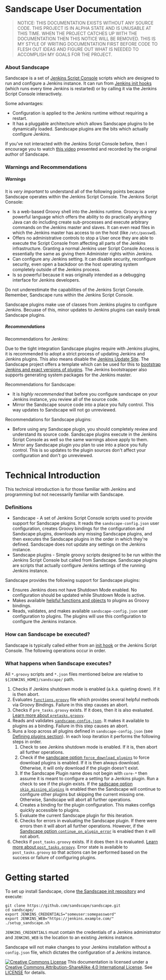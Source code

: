 # Sandscape User Documentation

> NOTICE: THIS DOCUMENTATION EXISTS WITHOUT ANY SOURCE CODE.  THIS PROJECT IS IN
> ALPHA STATE AND IS UNUSABLE AT THIS TIME.  WHEN THE PROJECT CATCHES UP WITH
> THE DOCUMENTATION THEN THIS NOTICE WILL BE REMOVED.  THIS IS MY STYLE OF
> WRITING DOCUMENTATION FIRST BEFORE CODE TO FLESH OUT IDEAS AND FIGURE OUT WHAT
> IS NEEDED TO ACCOMPLISH MY GOALS FOR THE PROJECT.

### About Sandscape

Sandscape is a set of [Jenkins Script Console][jenkins-sc] scripts which are
designed to run and configure a Jenkins instance.  It can run from [Jenkins init
hooks][jenkins-hook] (which runs every time Jenkins is restarted) or by calling
it via the Jenkins Script Console interactively.

Some advantages:

* Configuration is applied to the Jenkins runtime without requiring a restart.
* It has a pluggable architecture which allows Sandscape plugins to be
  dynamically loaded.  Sandscape plugins are the bits which actually configure
  Jenkins.

If you've not interacted with the Jenkins Script Console before, then I
encourage you to watch [this video][youtube-sc] presented and recorded by the
original author of Sandscape.

### Warnings and Recommendations

##### Warnings

It is _very_ *important* to understand all of the following points because
Sandscape operates within the Jenkins Script Console.  The Jenkins Script
Console:

* Is a web-based Groovy shell into the Jenkins runtime.  Groovy is a very
  powerful language which offers the ability to do practically anything Java can
  do including create sub-processes and execute arbitrary commands on the
  Jenkins master and slaves.  It can even read files in which the Jenkins master
  has access to on the host (like `/etc/passwd`).
* Offers no administrative controls to stop a User once they are able to execute
  the Script Console from affecting all parts of the Jenkins infrastructure.
  Granting a normal Jenkins user Script Console Access is essentially the same
  as giving them Administer rights within Jenkins.
* Can configure any Jenkins setting. It can disable security, reconfigure
  security, even open a backdoor on the host operating system completely outside
  of the Jenkins process.
* Is so powerful because it was originally intended as a debugging interface for
  Jenkins developers.

Do not underestimate the capabilities of the Jenkins Script Console.  Remember,
Sandscape runs within the Jenkins Script Console.

Sandscape plugins make use of classes from Jenkins plugins to configure Jenkins.
Becuase of this, minor updates to Jenkins plugins can easily break Sandscape
plugins.

##### Recommendations

Recommendations for Jenkins:

Due to the tight integration Sandscape plugins require with Jenkins plugins, it
is recommended to adopt a strict process of updating Jenkins and Jenkins
plugins.  This also means disable the [Jenkins Update
Site][jenkins-sc-disable-jus].  The Sandscape project offers a template which
can be used for this to [bootstrap Jenkins and exact versions of
plugins][ss-jenkins-bootstrap].  The Jenkins bootstrapper also supports
generating system packages for the Jenkins master.

Recommendations for Sandscape:

* It is _highly recommended_ that before you configure sandscape on your Jenkins
  instance, you review all of the source code.
* Mirror the Sandscape source code into a place you fully control.  This way
  updates to Sandscape will not go unreviewed.

Recommendations for Sandscape plugins:

* Before using any Sandscape plugin, you should completely review and understand
  its source code.  Sandscape plugins execute in the Jenkins Script Console as
  well so the same warnings above apply to them.
* Mirror any Sandscape plugin you plan to use into a place you fully control.
  This is so updates to the plugin sources don't affect your configuration and
  don't go unreviewed.

# Technical Introduction

This technical introduction is for those familiar with Jenkins and programming
but not necessarily familiar with Sandscape.

### Definitions

* Sandscape - A set of Jenkins Script Console scripts used to provide support
  for Sandscape plugins.  It reads the `sandscape-config.json` user
  configuration, creates Groovy bindings for the configuration and Sandscape
  plugins, downloads any missing Sandscape plugins, and then executes the
  Sandscape plugins in the order in which they're defined.  Sandscape does not
  update any settings on the Jenkins instance.
* Sandscape plugins - Simple groovy scripts designed to be run within the
  Jenkins Script Console but called from Sandscape.  Sandscape plugins are
  scripts that actually configure Jenkins settings of the running Jenkins
  instance.

Sandscape provides the following support for Sandscape plugins:

* Ensures Jenkins does not have Shutdown Mode enabled.  No configuration should
  be updated while Shutdown Mode is active.
* Makes available [helpful functions and objects](docs/bindings.md) to plugins
  as Groovy bindings.
* Reads, validates, and makes available `sandscape-config.json` user
  configuration to plugins.  The plugins will use this configuration to
  configure the Jenkins instance.

### How can Sandscape be executed?

Sandscape is typically called either from an [init hook][jenkins-hook] or the
Jenkins Script Console.  The following operations occur in order.

### What happens when Sandscape executes?

All `*.groovy` scripts and `*.json` files mentioned below are relative to
`${JENKINS_HOME}/sandscape/` path.

1. Checks if Jenkins shutdown mode is enabled (a.k.a. quieting down).  If it is
   then abort.
2. Evaluates [`functions.groovy`](scripts/functions.groovy) file which provides
   several helpful methods via Groovy Bindings.  Failure in this step causes an
   abort.
3. Checks if `pre_tasks.groovy` exists.  If it does, then it is also evaluated.
   [Learn more about `pretasks.groovy`](docs/tasks.md#pre_tasks).
4. Reads and validates [`sandscape-config.json`](docs/sandscape-config.md).  It
   makes it available to plugins as a binding.  Failure in this step causes an
   abort.
5. Runs a loop across all plugins defined in `sandscape-config.json` (see
   [Defining plugins section](docs/sandscape-config.md#defining-plugins)).  In
   each loop iteration it performs the following steps in order.
   1. Check to see Jenkins shutdown mode is enabled.  If it is, then abort all
      further operations.
   2. Check if the [sandscape option `force_download_plugins`][ss-options] to
      force download plugins is enabled.  If it is then always download.
      Otherwise, it will only download if the plugin doesn't exist.
   3. If the Sandscape Plugin name does not begin with `core-*` then assume it
      is meant to configure a setting for a Jenkins plugin.  Run a check to see
      if the plugin exists.  If the [sadscape option
      `skip_missing_plugins`][ss-options] is enabled then the Sandscape will
      continue to configure other plugins but skipping the current missing one.
      Otherwise, Sandscape will abort all further operations.
   4. Creates a binding for the plugin configuration.  This makes configs
      quickly accessible to plugins.
   5. Evaluate the current Sandscape plugin for this iteration.
   6. Checks for errors in evaluating the Sandscape plugin.  If there were
      errors then it will abort all further operations.  However, if the
      [Sandscape option `continue_on_plugin_error`][ss-options] is enabled then
      it will not abort.
6. Checks if `post_tasks.groovy` exists.  If it does then it is evaluated.
   [Learn more about `post_tasks.groovy`](docs/tasks.md#post_tasks).  Error
   state is available to `post_tasks.groovy` so that actions can be performed
   based on the success or failure of configuring plugins.

# Getting started

To set up install Sandscape, clone [the Sandscape init repository][ss] and
execute:

    git clone https://github.com/sandscape/sandscape.git
    cd sandscape/
    export JENKINS_CREDENTIALS="someuser:somepassword"
    export JENKINS_WEB="https://jenkins.example.com/"
    ./setup_sandscape.sh

`JENKINS_CREDENTIALS` must contain the credentials of a Jenkins administrator
and `JENKINS_WEB` is the location to an existing Jenkins instance.

Sandscape will not make changes to your Jenkins installation without a
`config.json` file, which dictates the configuration of a Jenkins instance.

[![Creative Commons License][cc-img]][cc-by-sa] This documentation is licensed
under a [Creative Commons Attribution-ShareAlike 4.0 International
License][cc-by-sa].  See [LICENSE](LICENSE) for details.

[cc-by-sa]: http://creativecommons.org/licenses/by-sa/4.0/
[cc-img]: https://i.creativecommons.org/l/by-sa/4.0/80x15.png
[jenkins-hook]: https://wiki.jenkins-ci.org/display/JENKINS/Groovy+Hook+Script
[jenkins-sc]: https://wiki.jenkins-ci.org/display/JENKINS/Jenkins+Script+Console
[jenkins-sc-disable-jus]: https://github.com/samrocketman/jenkins-script-console-scripts/blob/master/disable-all-update-sites.groovy
[ss-jenkins-bootstrap]: https://github.com/sandscape/jenkins-bootstrap
[ss-options]: docs/sandscape-config.md#sandscape-options
[ss]: https://github.com/sandscape/sandscape
[youtube-sc]: https://www.youtube.com/watch?v=T1x2kCGRY1w
